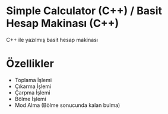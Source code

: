 # Simple Calculator (C++) / Basit Hesap Makinası (C++)
C++ ile yazılmış basit hesap makinası

# Özellikler
* Toplama İşlemi
* Çıkarma İşlemi
* Çarpma İşlemi
* Bölme İşlemi
* Mod Alma (Bölme sonucunda kalan bulma)
